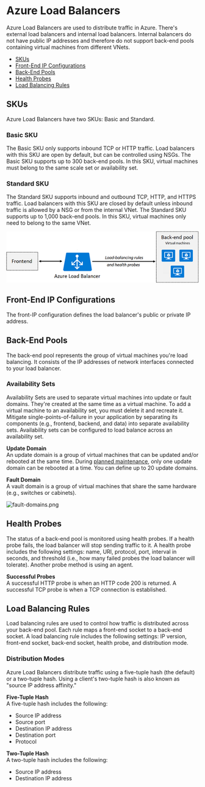 # Azure Load Balancers  
Azure Load Balancers are used to distribute traffic in Azure. There's external load balancers and internal load balancers. Internal balancers do not have public IP addresses and therefore do not support back-end pools containing virtual machines from different VNets. 
* [SKUs](#skus)
* [Front-End IP Configurations](#front-end-ip-configurations)
* [Back-End Pools](#back-end-pools)
* [Health Probes](#health-probes)
* [Load Balancing Rules](#load-balancing-rules)

## SKUs
Azure Load Balancers have two SKUs: Basic and Standard. 

### Basic SKU
The Basic SKU only supports inbound TCP or HTTP traffic. Load balancers with this SKU are open by default, but can be controlled using NSGs. The Basic SKU supports up to 300 back-end pools. In this SKU, virtual machines must belong to the same scale set or availability set.

### Standard SKU
The Standard SKU supports inbound and outbound TCP, HTTP, and HTTPS traffic. Load balancers with this SKU are closed by default unless inbound traffic is allowed by a NSG or from the internal VNet. The Standard SKU supports up to 1,000 back-end pools. In this SKU, virtual machines only need to belong to the same VNet. 

![load-balancer.png](load-balancer.png)

## Front-End IP Configurations
The front-IP configuration defines the load balancer's public or private IP address. 

## Back-End Pools
The back-end pool represents the group of virtual machines you're load balancing. It consists of the IP addresses of network interfaces connected to your load balancer.

### Availability Sets
Availability Sets are used to separate virtual machines into update or fault domains. They're created at the same time as a virtual machine. To add a virtual machine to an availability set, you must delete it and recreate it. Mitigate single-points-of-failure in your application by separating its components (e.g., frontend, backend, and data) into separate availability sets. Availability sets can be configured to load balance across an availability set. 

**Update Domain**  
An update domain is a group of virtual machines that can be updated and/or rebooted at the same time. During [planned maintenance](/cloud/azure/offerings/compute/README.md#maintenance-events), only one update domain can be rebooted at a time. You can define up to 20 update domains. 

**Fault Domain**  
A vault domain is a group of virtual machines that share the same hardware (e.g., switches or cabinets).

![fault-domains.png](fault-domains.png) 

## Health Probes
The status of a back-end pool is monitored using health probes. If a health probe fails, the load balancer will stop sending traffic to it. A health probe includes the following settings: name, URI, protocol, port, interval in seconds, and threshold (i.e., how many failed probes the load balancer will tolerate). Another probe method is using an agent. 

**Successful Probes**  
A successful HTTP probe is when an HTTP code 200 is returned. A successful TCP probe is when a TCP connection is established. 

## Load Balancing Rules
Load balancing rules are used to control how traffic is distributed across your back-end pool. Each rule maps a front-end socket to a back-end socket. A load balancing rule includes the following settings: IP version, front-end socket, back-end socket, health probe, and distribution mode. 

### Distribution Modes 
Azure Load Balancers distribute traffic using a five-tuple hash (the default) or a two-tuple hash. Using a client's two-tuple hash is also known as "source IP address affinity."  

**Five-Tuple Hash**  
A five-tuple hash includes the following:
* Source IP address
* Source port
* Destination IP address
* Destination port
* Protocol

**Two-Tuple Hash**  
A two-tuple hash includes the following:
* Source IP address
* Destination IP address